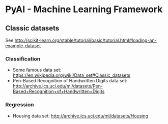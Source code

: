 # PyAI - Machine Learning Framework

## Classic datasets

See http://scikit-learn.org/stable/tutorial/basic/tutorial.html#loading-an-example-dataset

### Classification

- Some famous data set: https://en.wikipedia.org/wiki/Data_set#Classic_datasets
- Pen-Based Recognition of Handwritten Digits data set: http://archive.ics.uci.edu/ml/datasets/Pen-Based+Recognition+of+Handwritten+Digits

### Regression

- Housing data set: http://archive.ics.uci.edu/ml/datasets/Housing

